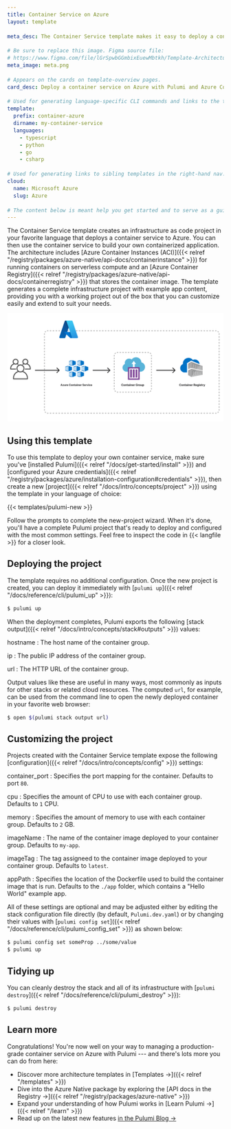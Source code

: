 ```yaml
---
title: Container Service on Azure
layout: template

meta_desc: The Container Service template makes it easy to deploy a container service on Azure with Pulumi and Azure Container Instances (ACI).

# Be sure to replace this image. Figma source file:
# https://www.figma.com/file/lGrSpwbGGmbixEuewMbtkh/Template-Architecture-Diagrams?node-id=15%3A196
meta_image: meta.png

# Appears on the cards on template-overview pages.
card_desc: Deploy a container service on Azure with Pulumi and Azure Container Instances.

# Used for generating language-specific CLI commands and links to the templates repo on GitHub.
template:
  prefix: container-azure
  dirname: my-container-service
  languages:
    - typescript
    - python
    - go
    - csharp

# Used for generating links to sibling templates in the right-hand nav. Slug is this template's parent directory.
cloud:
  name: Microsoft Azure
  slug: Azure

# The content below is meant help you get started and to serve as a guide to work by. Feel free to adjust it needed for your template.
---
```


The Container Service template creates an infrastructure as code project in your favorite language that deploys a container service to Azure. You can then use the container service to build your own containerized application. The architecture includes [Azure Container Instances (ACI)]({{< relref "/registry/packages/azure-native/api-docs/containerinstance" >}}) for running containers on serverless compute and an [Azure Container Registry]({{< relref "/registry/packages/azure-native/api-docs/containerregistry" >}}) that stores the container image. The template generates a complete infrastructure project with example app content, providing you with a working project out of the box that you can customize easily and extend to suit your needs.

![An architecture diagram of the Pulumi Azure Container Service template](./architecture.png)

## Using this template

To use this template to deploy your own container service, make sure you've [installed Pulumi]({{< relref "/docs/get-started/install" >}}) and [configured your Azure credentials]({{< relref "/registry/packages/azure/installation-configuration#credentials" >}}), then create a new [project]({{< relref "/docs/intro/concepts/project" >}}) using the template in your language of choice:

{{< templates/pulumi-new >}}

Follow the prompts to complete the new-project wizard. When it's done, you'll have a complete Pulumi project that's ready to deploy and configured with the most common settings. Feel free to inspect the code in {{< langfile >}} for a closer look.

## Deploying the project

The template requires no additional configuration. Once the new project is created, you can deploy it immediately with [`pulumi up`]({{< relref "/docs/reference/cli/pulumi_up" >}}):

```bash
$ pulumi up
```

When the deployment completes, Pulumi exports the following [stack output]({{< relref "/docs/intro/concepts/stack#outputs" >}}) values:

hostname
: The host name of the container group.

ip
: The public IP address of the container group.

url
: The HTTP URL of the container group.

Output values like these are useful in many ways, most commonly as inputs for other stacks or related cloud resources. The computed `url`, for example, can be used from the command line to open the newly deployed container in your favorite web browser:

```bash
$ open $(pulumi stack output url)
```

## Customizing the project

Projects created with the Container Service template expose the following [configuration]({{< relref "/docs/intro/concepts/config" >}}) settings:

container_port
: Specifies the port mapping for the container. Defaults to port `80`.

cpu
: Specifies the amount of CPU to use with each container group. Defaults to `1` CPU.

memory
: Specifies the amount of memory to use with each container group. Defaults to `2` GB.

imageName
: The name of the container image deployed to your container group. Defaults to `my-app`.

imageTag
: The tag assigneed to the container image deployed to your container group. Defaults to `latest`.

appPath
: Specifies the location of the Dockerfile used to build the container image that is run. Defaults to the `./app` folder, which contains a "Hello World" example app.

All of these settings are optional and may be adjusted either by editing the stack configuration file directly (by default, `Pulumi.dev.yaml`) or by changing their values with [`pulumi config set`]({{< relref "/docs/reference/cli/pulumi_config_set" >}}) as shown below:

```bash
$ pulumi config set someProp ../some/value
$ pulumi up
```

## Tidying up

You can cleanly destroy the stack and all of its infrastructure with [`pulumi destroy`]({{< relref "/docs/reference/cli/pulumi_destroy" >}}):

```bash
$ pulumi destroy
```

## Learn more

Congratulations! You're now well on your way to managing a production-grade container service on Azure with Pulumi --- and there's lots more you can do from here:

* Discover more architecture templates in [Templates &rarr;]({{< relref "/templates" >}})
* Dive into the Azure Native package by exploring the [API docs in the Registry &rarr;]({{< relref "/registry/packages/azure-native" >}})
* Expand your understanding of how Pulumi works in [Learn Pulumi &rarr;]({{< relref "/learn" >}})
* Read up on the latest new features [in the Pulumi Blog &rarr;](/blog/tag/containers)
